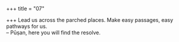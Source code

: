 +++
title = "07"

+++
Lead us across the parched places. Make easy passages, easy pathways  for us.  
– Pūṣan, here you will find the resolve.  